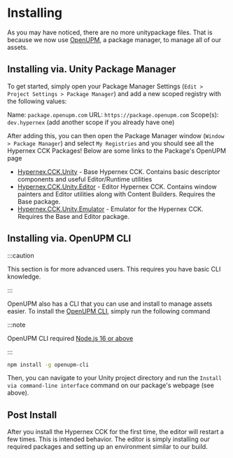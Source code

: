 # Installing

As you may have noticed, there are no more unitypackage files. That is because we now use [OpenUPM](https://openupm.com), a package manager, to manage all of our assets. 

## Installing via. Unity Package Manager

To get started, simply open your Package Manager Settings (`Edit > Project Settings > Package Manager`) and add a new scoped registry with the following values:

Name: `package.openupm.com`
URL: `https://package.openupm.com`
Scope(s): `dev.hypernex` (add another scope if you already have one)

After adding this, you can then open the Package Manager window (`Window > Package Manager`) and select `My Registries` and you should see all the Hypernex CCK Packages! Below are some links to the Package's OpenUPM page

+ [Hypernex.CCK.Unity](https://openupm.com/packages/dev.hypernex.cck.unity/) - Base Hypernex CCK. Contains basic descriptor components and useful Editor/Runtime utilities
+ [Hypernex.CCK.Unity.Editor](https://openupm.com/packages/dev.hypernex.cck.unity.editor/) - Editor Hypernex CCK. Contains window painters and Editor utilities along with Content Builders. Requires the Base package.
+ [Hypernex.CCK.Unity.Emulator](https://openupm.com/packages/dev.hypernex.cck.unity.emulator/) - Emulator for the Hypernex CCK. Requires the Base and Editor package.

## Installing via. OpenUPM CLI

:::caution

This section is for more advanced users. This requires you have basic CLI knowledge.

:::

OpenUPM also has a CLI that you can use and install to manage assets easier. To install the [OpenUPM CLI](https://openupm.com/docs/getting-started-cli.html#installing-openupm-cli), simply run the following command

:::note

OpenUPM CLI required [Node.js 16 or above](https://nodejs.org/en/download/)

:::

```bash
npm install -g openupm-cli
```

Then, you can navigate to your Unity project directory and run the `Install via command-line interface` command on our package's webpage (see above).

## Post Install

After you install the Hypernex CCK for the first time, the editor will restart a few times. This is intended behavior. The editor is simply installing our required packages and setting up an environment similar to our build.
